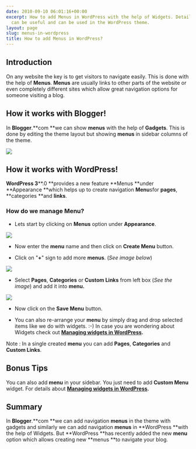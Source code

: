 ```yaml
---
date: 2010-09-10 06:01:16+00:00
excerpt: How to add Menus in WordPress with the help of Widgets. Details on how menu
  can be useful and can be used in the WordPress theme.
layout: page
slug: menus-in-wordpress
title: How to add Menus in WordPress?
---
```


## Introduction


On any website the key is to get visitors to navigate easily. This is done with the help of **Menus**. **Menus** are usually links to other parts of the website or even completely different sites which allow great navigation options for someone visiting a blog.


## How it works with Blogger!


In **Blogger**.**com **we can show **menus** with the help of **Gadgets**. This is done by editing the theme layout but showing **menus** in sidebar columns of the theme.

[![](https://rtcamp.com/wp-content/uploads/2010/08/menu-gadgets.png)](https://rtcamp.com/wp-content/uploads/2010/08/menu-gadgets.png)


## How it works with WordPress!


**WordPress 3****.0 **provides a new feature **Menus **under **Appearance **which helps up to create navigation **Menu**sfor **pages**, **categories **and **links**.


### How do we manage Menu?





	
  * Lets start by clicking on **Menus** option under **Appearance**.


[![](https://rtcamp.com/wp-content/uploads/2010/08/menu-blogger-to-wordpress.png)](https://rtcamp.com/wp-content/uploads/2010/08/menu-blogger-to-wordpress.png)



	
  * Now enter the **menu** name and then click on **Create Menu** button.

	
  * Click on "**+**" sign to add more **menus**. (_See image below_)


[![](https://rtcamp.com/wp-content/uploads/2010/08/add-menu.png)](https://rtcamp.com/wp-content/uploads/2010/08/add-menu.png)



	
  * Select **Pages**, **Categories** or **Custom Links** from left box (_See the image_) and add it into **menu.**


[![](https://rtcamp.com/wp-content/uploads/2010/08/select-pages.png)](https://rtcamp.com/wp-content/uploads/2010/08/select-pages.png)



	
  * Now click on the **Save Menu** button.

	
  * You can also re-arrange your **menu** by simply drag and drop selected items like we do with widgets. :-) In case you are wondering about Widgets check out **[Managing widgets in WordPress](https://rtcamp.com/blogger-to-wordpress/tutorials/user-guide/managing-widgets/).**


Note : In a single created **menu** you can add **Pages**, **Categories** and **Custom Links**.


## **Bonus Tips**


You can also add **menu** in your sidebar. You just need to add **Custom Menu** widget. For details about **[Managing widgets in WordPress](http://bloggertowp.org/managing-widgets-in-wordpress/).**


## Summary


In **Blogger**.**com **we can add navigation **menus** in the theme with gadgets and similarly we can add navigation **menus** in **WordPress **with the help of Widgets. But **WordPress **has recently added the new **menu** option which allows creating new **menus **to navigate your blog.
